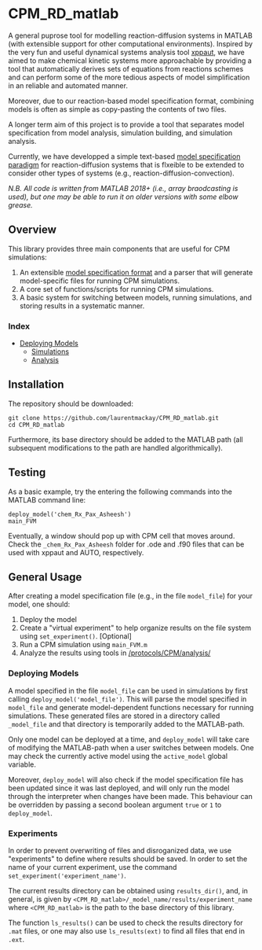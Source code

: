 # CPM_RD_matlab
A general puprose tool for modelling reaction-diffusion systems in MATLAB (with extensible support for other computational environments). Inspired by the very fun and useful dynamical systems analysis tool [xppaut](http://www.math.pitt.edu/~bard/xpp/xpp.html), we have aimed to make chemical kinetic systems more approachable by providing a tool that automatically derives sets of equations from reactions schemes and can perform some of the more tedious aspects of model simplification in an reliable and automated manner. 

Moreover, due to our reaction-based model specification format, combining models is often as simple as copy-pasting the contents of two files.

A longer term aim of this project is to provide a tool that separates model specification from model analysis, simulation building, and simulation analysis. 

Currently, we have developped a simple text-based [model specification paradigm](MODELS.md) for reaction-diffusion systems that is flxeible to be extended to consider other types of systems (e.g., reaction-diffusion-convection).  


*N.B. All code is written from MATLAB 2018+ (i.e., array braodcasting is used), but one may be able to run it on older versions with some elbow grease.*

## Overview

This library provides three main components that are useful for CPM simulations:
1. An extensible [model specification format](MODELS.md) and a parser that will generate model-specific files for running CPM simulations.
2. A core set of functions/scripts for running CPM simulations.
3. A basic system for switching between models, running simulations, and storing results in a systematic manner.

### Index
- [Deploying Models](#deploying-models)
  - [Simulations](#simulations)
  - [Analysis](#analysis)


## Installation
The repository should be downloaded:
```
git clone https://github.com/laurentmackay/CPM_RD_matlab.git
cd CPM_RD_matlab
```

Furthermore, its base directory should be added to the MATLAB path (all subsequent modifications to the path are handled algorithmically).


## Testing
As a basic example, try the entering the following commands into the MATLAB command line:

```
deploy_model('chem_Rx_Pax_Asheesh')
main_FVM
```

Eventually, a window should pop up with CPM cell that moves around. Check the `_chem_Rx_Pax_Asheesh` folder for .ode and .f90 files that can be used with xppaut and AUTO, respectively.


## General Usage

After creating a model specification file (e.g., in the file `model_file`) for your model, one should:

1. Deploy the model
2. Create a "virtual experiment" to help organize results on the file system using `set_experiment()`. [Optional]
3. Run a CPM simulation using `main_FVM.m`
4. Analyze the results using tools in [/protocols/CPM/analysis/](/protocols/CPM/analysis/)

### Deploying Models
A model specified in the file `model_file` can be used in simulations by first calling `deploy_model('model_file')`. This will parse the model specified in `model_file` and generate model-dependent functions necessary for running simulations. These generated files are stored in a directory called `_model_file` and that directory is temporarily added to the MATLAB-path. 

Only one model can be deployed at a time, and `deploy_model` will take care of modifying the MATLAB-path when a user switches between models. One may check the currently active model using the `active_model` global variable.

Moreover, `deploy_model` will also check if the model specification file has been updated since it was last deployed, and will only run the model through the interpreter when changes have been made. This behaviour can be overridden by passing a second boolean argument `true` or `1` to `deploy_model`.



### Experiments

In order to prevent overwriting of files and disroganized data, we use "experiments" to define where results should be saved. In order to set the name of your current experiment, use the command `set_experiment('experiment_name')`.

The current results directory can be obtained using `results_dir()`, and, in general, is given by `<CPM_RD_matlab>/_model_name/results/experiment_name` where `<CPM_RD_matlab>` is the path to the base directory of this library.

The function `ls_results()` can be used to check the results directory for `.mat` files, or one may also use `ls_results(ext)` to find all files that end in `.ext`.


